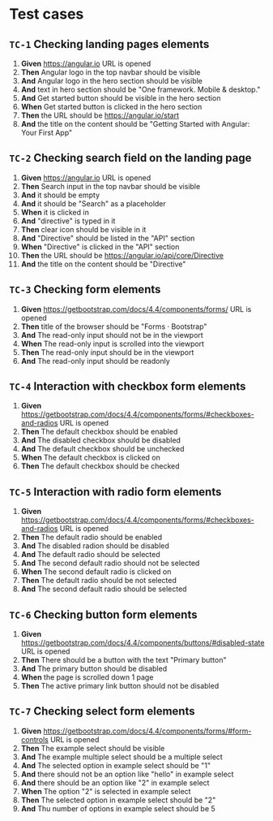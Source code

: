 # Test cases

## `TC-1` Checking landing pages elements

1. **Given** https://angular.io URL is opened
1. **Then** Angular logo in the top navbar should be visible
1. **And** Angular logo in the hero section should be visible
1. **And** text in hero section should be "One framework. Mobile & desktop."
1. **And** Get started button should be visible in the hero section
1. **When** Get started button is clicked in the hero section
1. **Then** the URL should be https://angular.io/start
1. **And** the title on the content should be "Getting Started with Angular: Your First App"

## `TC-2` Checking search field on the landing page

1. **Given** https://angular.io URL is opened
1. **Then** Search input in the top navbar should be visible
1. **And** it should be empty
1. **And** it should be "Search" as a placeholder
1. **When** it is clicked in
1. **And** "directive" is typed in it
1. **Then** clear icon should be visible in it
1. **And** "Directive" should be listed in the "API" section
1. **When** "Directive" is clicked in the "API" section
1. **Then** the URL should be https://angular.io/api/core/Directive
1. **And** the title on the content should be "Directive"

## `TC-3` Checking form elements

1. **Given** https://getbootstrap.com/docs/4.4/components/forms/ URL is opened
1. **Then** title of the browser should be "Forms · Bootstrap"
1. **And** The read-only input should not be in the viewport
1. **When** The read-only input is scrolled into the viewport
1. **Then** The read-only input should be in the viewport
1. **And** The read-only input should be readonly

## `TC-4` Interaction with checkbox form elements

1. **Given** https://getbootstrap.com/docs/4.4/components/forms/#checkboxes-and-radios URL is opened
1. **Then** The default checkbox should be enabled
1. **And** The disabled checkbox should be disabled
1. **And** The default checkbox should be unchecked
1. **When** The default checkbox is clicked on
1. **Then** The default checkbox should be checked

## `TC-5` Interaction with radio form elements

1. **Given** https://getbootstrap.com/docs/4.4/components/forms/#checkboxes-and-radios URL is opened
1. **Then** The default radio should be enabled
1. **And** The disabled radion should be disabled
1. **And** The default radio should be selected
1. **And** The second default radio should not be selected
1. **When** The second default radio is clicked on
1. **Then** The default radio should be not selected
1. **And** The second default radio should be selected

## `TC-6` Checking button form elements

1. **Given** https://getbootstrap.com/docs/4.4/components/buttons/#disabled-state URL is opened
1. **Then** There should be a button with the text "Primary button"
1. **And** The primary button should be disabled
1. **When** the page is scrolled down 1 page
1. **Then** The active primary link button should not be disabled

## `TC-7` Checking select form elements

1. **Given** https://getbootstrap.com/docs/4.4/components/forms/#form-controls URL is opened
1. **Then** The example select should be visible
1. **And** The example multiple select should be a multiple select
1. **And** The selected option in example select should be "1"
1. **And** there should not be an option like "hello" in example select
1. **And** there should be an option like "2" in example select
1. **When** The option "2" is selected in example select
1. **Then** The selected option in example select should be "2"
1. **And** Thu number of options in example select should be 5